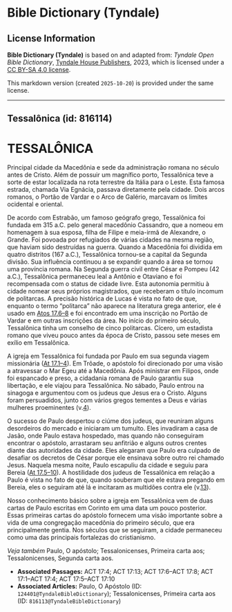 # Bible Dictionary (Tyndale)

## License Information

**Bible Dictionary (Tyndale)** is based on and adapted from: _Tyndale Open Bible Dictionary_, [Tyndale House Publishers](https://tyndaleopenresources.com/), 2023, which is licensed under a [CC BY-SA 4.0 license](https://creativecommons.org/licenses/by-sa/4.0/legalcode.en).

This markdown version (created `2025-10-20`) is provided under the same license.



--------------------------------

## Tessalônica (id: 816114)

TESSALÔNICA
===========

Principal cidade da Macedônia e sede da administração romana no século antes de Cristo. Além de possuir um magnífico porto, Tessalônica teve a sorte de estar localizada na rota terrestre da Itália para o Leste. Esta famosa estrada, chamada Via Egnácia, passava diretamente pela cidade. Dois arcos romanos, o Portão de Vardar e o Arco de Galério, marcavam os limites ocidental e oriental.

De acordo com Estrabão, um famoso geógrafo grego, Tessalônica foi fundada em 315 a.C. pelo general macedônio Cassandro, que a nomeou em homenagem à sua esposa, filha de Filipe e meia\-irmã de Alexandre, o Grande. Foi povoada por refugiados de várias cidades na mesma região, que haviam sido destruídas na guerra. Quando a Macedônia foi dividida em quatro distritos (167 a.C.), Tessalônica tornou\-se a capital da Segunda divisão. Sua influência continuou a se expandir quando a área se tornou uma província romana. Na Segunda guerra civil entre César e Pompeu (42 a.C.), Tessalônica permaneceu leal a Antônio e Otaviano e foi recompensada com o status de cidade livre. Esta autonomia permitiu à cidade nomear seus próprios magistrados, que receberam o título incomum de politarcas. A precisão histórica de Lucas é vista no fato de que, enquanto o termo “politarca” não aparece na literatura grega anterior, ele é usado em [Atos 17\.6–8](https://ref.ly/Acts17:6-Acts17:8) e foi encontrado em uma inscrição no Portão de Vardar e em outras inscrições da área. No início do primeiro século, Tessalônica tinha um conselho de cinco politarcas. Cícero, um estadista romano que viveu pouco antes da época de Cristo, passou sete meses em exílio em Tessalônica.

A igreja em Tessalônica foi fundada por Paulo em sua segunda viagem missionária ([At 17\.1–4](https://ref.ly/Acts17:1-Acts17:4)). Em Trôade, o apóstolo foi direcionado por uma visão a atravessar o Mar Egeu até a Macedônia. Após ministrar em Filipos, onde foi espancado e preso, a cidadania romana de Paulo garantiu sua libertação, e ele viajou para Tessalônica. No sábado, Paulo entrou na sinagoga e argumentou com os judeus que Jesus era o Cristo. Alguns foram persuadidos, junto com vários gregos tementes a Deus e várias mulheres proeminentes (v.[4](https://ref.ly/Acts17:4)).

O sucesso de Paulo despertou o ciúme dos judeus, que reuniram alguns desordeiros do mercado e iniciaram um tumulto. Eles invadiram a casa de Jasão, onde Paulo estava hospedado, mas quando não conseguiram encontrar o apóstolo, arrastaram seu anfitrião e alguns outros crentes diante das autoridades da cidade. Eles alegaram que Paulo era culpado de desafiar os decretos de César porque ele ensinava sobre outro rei chamado Jesus. Naquela mesma noite, Paulo escapuliu da cidade e seguiu para Bereia ([At 17\.5–10](https://ref.ly/Acts17:5-Acts17:10)). A hostilidade dos judeus de Tessalônica em relação a Paulo é vista no fato de que, quando souberam que ele estava pregando em Bereia, eles o seguiram até lá e incitaram as multidões contra ele (v.[13](https://ref.ly/Acts17:13)).

Nosso conhecimento básico sobre a igreja em Tessalônica vem de duas cartas de Paulo escritas em Corinto em uma data um pouco posterior. Essas primeiras cartas do apóstolo fornecem uma visão importante sobre a vida de uma congregação macedônia do primeiro século, que era principalmente gentia. Nos séculos que se seguiram, a cidade permaneceu como uma das principais fortalezas do cristianismo.

*Veja também* Paulo, O apóstolo; Tessalonicenses, Primeira carta aos; Tessalonicenses, Segunda carta aos.

* **Associated Passages:** ACT 17:4; ACT 17:13; ACT 17:6–ACT 17:8; ACT 17:1–ACT 17:4; ACT 17:5–ACT 17:10
* **Associated Articles:** Paulo, O Apóstolo (ID: `124401@TyndaleBibleDictionary`); Tessalonicenses, Primeira carta aos (ID: `816113@TyndaleBibleDictionary`)

